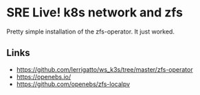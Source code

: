 # SRE Live! k8s network and zfs

Pretty simple installation of the zfs-operator. It just worked.

## Links
* https://github.com/lerrigatto/ws_k3s/tree/master/zfs-operator
* https://openebs.io/
* https://github.com/openebs/zfs-localpv
